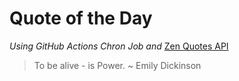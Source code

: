 # Quote of the Day 
*Using GitHub Actions Chron Job and* [Zen Quotes API]( https://zenquotes.io/ )
> To be alive - is Power. ~ Emily Dickinson
